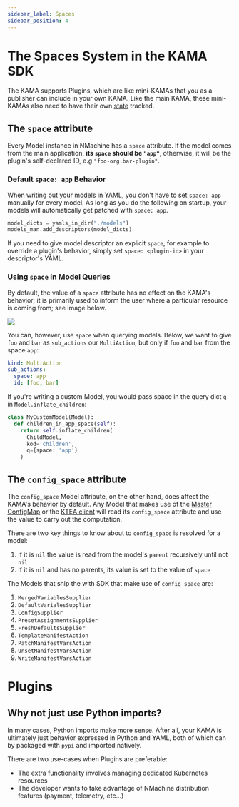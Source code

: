 ```yaml
---
sidebar_label: Spaces
sidebar_position: 4
---
```


# The Spaces System in the KAMA SDK

The KAMA supports Plugins, which are like mini-KAMAs that you as a publisher 
can include in your own KAMA.
Like the main KAMA, these mini-KAMAs also need to have their own [state](/concepts/state-concept)
tracked.  



## The `space` attribute

Every Model instance in NMachine has a `space` attribute.
If the model comes from the 
main application, **its `space` should be `"app"`**, otherwise, it will
be the plugin's self-declared ID, e.g `"foo-org.bar-plugin"`. 

### Default `space: app` Behavior 

When writing out your models in YAML, you don't have to set `space: app` 
manually for every model. As long as you do the following on startup,
your models will automatically get patched with `space: app`.

```python title="/kama.py"
model_dicts = yamls_in_dir("./models")
models_man.add_descriptors(model_dicts)
```

If you need to give model descriptor an explicit `space`, for
example to override a plugin's behavior, simply set `space: <plugin-id>`
in your descriptor's YAML.



### Using `space` in Model Queries

By default, the value of a `space` attribute has no effect on the KAMA's behavior; 
it is primarily used to inform the user where a particular resource is coming from; see image below.

![](/img/concepts/many-spaces.png)

You can, however, use `space` when querying models. Below, 
we want to give `foo` and `bar` as  `sub_actions` our `MultiAction`, but only 
if `foo` and `bar` from the space `app`:

```yaml
kind: MultiAction
sub_actions:
  space: app
  id: [foo, bar]
```

If you're writing a custom Model, you would pass space in the query dict `q`
in `Model.inflate_children`:

```python
class MyCustomModel(Model):
  def children_in_app_space(self):
    return self.inflate_children(
      ChildModel, 
      kod='children',
      q={space: 'app'}
    )
``` 


## The `config_space` attribute

The `config_space` Model attribute, on the other hand, does affect the KAMA's behavior 
by default. Any Model that makes use of the [Master ConfigMap](/concepts/state-concept)
or the [KTEA client](/concepts/ktea-concept) will read its `config_space` attribute and 
use the value to carry out the computation. 

There are two key things to know about to `config_space` is resolved for a model:
1. If it is `nil` the value is read from the model's `parent` recursively until not `nil`
1. If it is `nil` and has no parents, its value is set to the value of `space`

The Models that ship the with SDK that make use of `config_space` are:
1. `MergedVariablesSupplier`
1. `DefaultVarialesSupplier`
1. `ConfigSupplier`
1. `PresetAssignmentsSupplier`
1. `FreshDefaultsSupplier`
1. `TemplateManifestAction`
1. `PatchManifestVarsAction`
1. `UnsetManifestVarsAction`
1. `WriteManifestVarsAction`

# Plugins

## Why not just use Python imports?

In many cases, Python imports make more sense. After all, your KAMA
is ultimately just behavior expressed in Python and YAML, 
both of which can by packaged with `pypi` and imported natively. 

There are two use-cases when Plugins are preferable:
- The extra functionality involves managing dedicated Kubernetes resources
- The developer wants to take advantage of NMachine distribution features (payment, telemetry, etc...)

